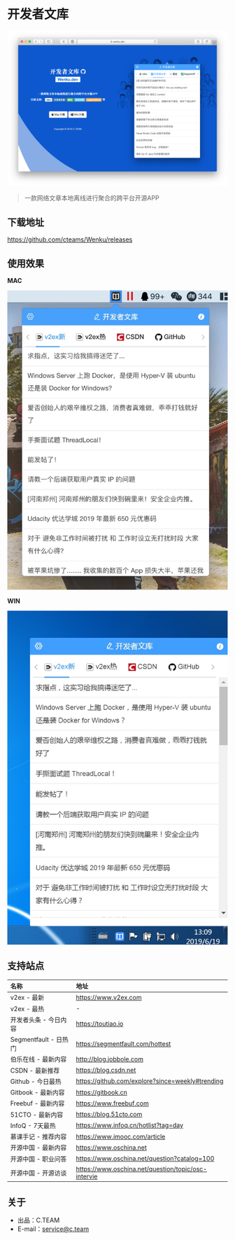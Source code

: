 # 开发者文库

![web](./imgs/web.png)

> 一款网络文章本地离线进行聚合的跨平台开源APP

## 下载地址

https://github.com/cteams/Wenku/releases

## 使用效果

**MAC**

![mac](./imgs/mac.png)

**WIN**

![win](./imgs/win.png)

## 支持站点

名称 | 地址
:- | :-
v2ex - 最新 | https://www.v2ex.com
v2ex - 最热 | -
开发者头条 - 今日内容 | https://toutiao.io
Segmentfault - 日热门 | https://segmentfault.com/hottest
伯乐在线 - 最新内容 | http://blog.jobbole.com 
CSDN - 最新推荐 | https://blog.csdn.net
Github - 今日最热 | https://github.com/explore?since=weekly#trending
Gitbook - 最新内容 | https://gitbook.cn
Freebuf - 最新内容 | https://www.freebuf.com
51CTO - 最新内容 | https://blog.51cto.com
InfoQ - 7天最热 | https://www.infoq.cn/hotlist?tag=day
慕课手记 - 推荐内容 | https://www.imooc.com/article
开源中国 - 最新内容 | https://www.oschina.net
开源中国 - 职业问答 | https://www.oschina.net/question?catalog=100
开源中国 - 开源访谈 | https://www.oschina.net/question/topic/osc-intervie

## 关于

- 出品：C.TEAM
- E-mail：service@c.team
